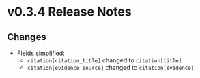 # v0.3.4 Release Notes

## Changes
- Fields simplified: 
    - `citation[citation_title]` changed to `citation[title]`
    - `citation[evidence_source]` changed to `citation[evidence]`
